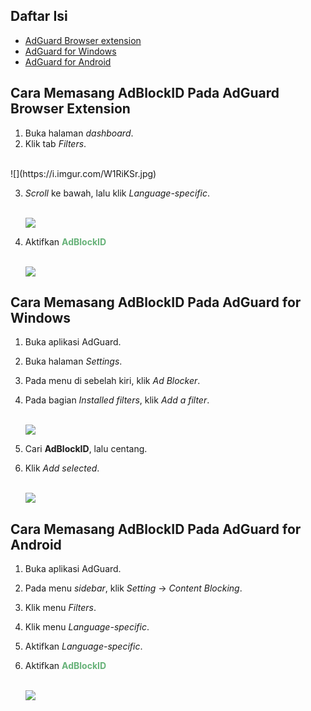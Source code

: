 ## Daftar Isi
- [AdGuard Browser extension](#cara-memasang-adblockid-pada-adguard-browser-extension)
- [AdGuard for Windows](#cara-memasang-adblockid-pada-adguard-for-windows)
- [AdGuard for Android](#cara-memasang-adblockid-pada-adguard-for-android)


## Cara Memasang AdBlockID Pada AdGuard Browser Extension
1. Buka halaman *dashboard*.
2. Klik tab *Filters*.
<br>
   ![](https://i.imgur.com/W1RiKSr.jpg) <br>


3. *Scroll* ke bawah, lalu klik *Language-specific*.

   <br>![](https://i.imgur.com/57mYvTR.png)<br>

4. Aktifkan <span style="color:#67B279"><b>AdBlockID</b></span>

   <br>![](https://i.imgur.com/ohqpQh9.png)<br>


## Cara Memasang AdBlockID Pada AdGuard for Windows
1. Buka aplikasi AdGuard.
2. Buka halaman *Settings*.
3. Pada menu di sebelah kiri, klik *Ad Blocker*.
4. Pada bagian *Installed filters*, klik *Add a filter*.

   <br>![](https://i.imgur.com/WzMNuRl.png)<br>

5. Cari **AdBlockID**, lalu centang.
6. Klik *Add selected*.

   <br>![](https://i.imgur.com/cZSIyHp.png)<br>


## Cara Memasang AdBlockID Pada AdGuard for Android
1. Buka aplikasi AdGuard.
2. Pada menu *sidebar*, klik *Setting* -> *Content Blocking*.
3. Klik menu *Filters*.
4. Klik menu *Language-specific*.
5. Aktifkan *Language-specific*.
6. Aktifkan <span style="color:#67B279"><b>AdBlockID</b></span>

   <br>![](https://i.imgur.com/154mvtG.jpg)<br>

